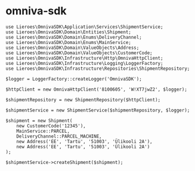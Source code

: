 # omniva-sdk

    use Lieroes\OmnivaSDK\Application\Services\ShipmentService;
    use Lieroes\OmnivaSDK\Domain\Entities\Shipment;
    use Lieroes\OmnivaSDK\Domain\Enums\DeliveryChannel;
    use Lieroes\OmnivaSDK\Domain\Enums\MainService;
    use Lieroes\OmnivaSDK\Domain\ValueObjects\Address;
    use Lieroes\OmnivaSDK\Domain\ValueObjects\CustomerCode;
    use Lieroes\OmnivaSDK\Infrastructure\Http\OmnivaHttpClient;
    use Lieroes\OmnivaSDK\Infrastructure\Logging\LoggerFactory;
    use Lieroes\OmnivaSDK\Infrastructure\Repositories\ShipmentRepository;
    
    $logger = LoggerFactory::createLogger('OmnivaSDK');

    $httpClient = new OmnivaHttpClient('8100605', 'W!XT7jwZ2', $logger);

    $shipmentRepository = new ShipmentRepository($httpClient);

    $shipmentService = new ShipmentService($shipmentRepository, $logger);

    $shipment = new Shipment(
        new CustomerCode('12345'),
        MainService::PARCEL,
        DeliveryChannel::PARCEL_MACHINE,
        new Address('EE', 'Tartu', '51003', 'Ülikooli 2A'),
        new Address('EE', 'Tartu', '51003', 'Ülikooli 2A')
    );

    $shipmentService->createShipment($shipment);
